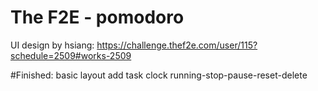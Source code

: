 # The F2E - pomodoro

UI design by hsiang: https://challenge.thef2e.com/user/115?schedule=2509#works-2509

#Finished:
basic layout
add task
clock running-stop-pause-reset-delete
